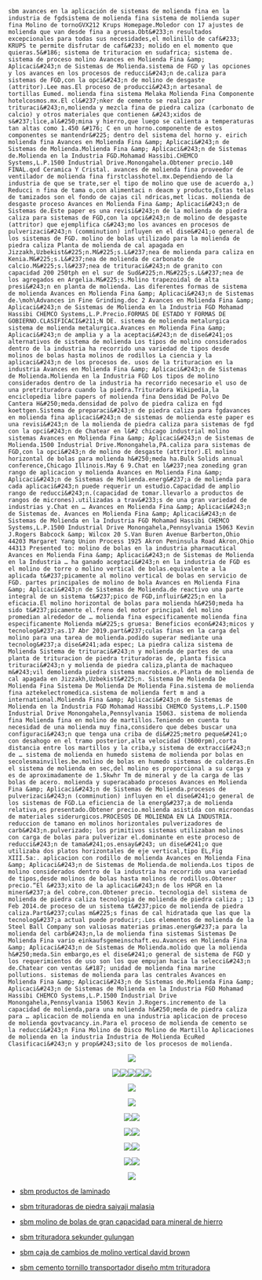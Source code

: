 
```
sbm avances en la aplicación de sistemas de molienda fina en la industria de fgdsistema de molienda fina sistema de molienda super fina Molino de tornoGVX212 Krups Homepage.Moledor con 17 ajustes de molienda que van desde fina a gruesa.Obt&#233;n resultados excepcionales para todas sus necesidades,el molinillo de caf&#233; KRUPS te permite disfrutar de caf&#233; molido en el momento que quieras.5&#186; sistema de trituracion en sudafrica; sistema de. sistema de proceso molino Avances en Molienda Fina &amp; Aplicaci&#243;n de Sistemas de Molienda.sistema de FGD y las opciones y los avances en los procesos de reducci&#243;n de.caliza para sistemas de FGD,con la opci&#243;n de molino de desgaste (attritor).Lee mas.El proceso de producci&#243;n artesanal de tortillas Eumed. molienda fina sistema Melaka Molienda Fina Componente hotelcosmos.mx.El cl&#237;nker de cemento se realiza por trituraci&#243;n,molienda y mezcla fina de piedra caliza (carbonato de calcio) y otros materiales que contienen &#243;xidos de s&#237;lice,al&#250;mina y hierro,que luego se calienta a temperaturas tan altas como 1.450 &#176; C en un horno.componente de estos componentes se mantendr&#225; dentro del sistema del horno y. eirich molienda fina Avances en Molienda Fina &amp; Aplicaci&#243;n de Sistemas de Molienda.Molienda Fina &amp; Aplicaci&#243;n de Sistemas de.Molienda en la Industria FGD.Mohamad Hassibi.CHEMCO Systems,L.P.1500 Industrial Drive.Monongahela.Obtener precio.140 FINAL.qxd Ceramica Y Cristal. avances de molienda fina proveedor de ventilador de molienda fina firstclasshotel.mx.Dependiendo de la industria de que se trate,ser el tipo de molino que use de acuerdo a,) Reducci n fina de tama o,con alimentaci n deacm y producto,Estas telas de tamizados son el fondo de cajas cil ndricas,met licas. molienda de desgaste proceso Avances en Molienda Fina &amp; Aplicaci&#243;n de Sistemas de.Este paper es una revisi&#243;n de la molienda de piedra caliza para sistemas de FGD,con la opci&#243;n de molino de desgaste (attritor) que ejemplifica c&#243;mo los avances en procesos de pulverizaci&#243;n (comminution) influyen en el dise&#241;o general de los sistemas de FGD. molino de bolas utilizado para la molienda de piedra caliza Planta de molienda de cal apagada en Jizzakh,Uzbekist&#225;n.M&#225;s.L&#237;nea de molienda para caliza en Kenia.M&#225;s.L&#237;nea de molienda de carbonato de calcio.M&#225;s.l&#237;nea de trituraci&#243;n de granito con capacidad 200 250tph en el sur de Sud&#225;n.M&#225;s.L&#237;nea de los agregados en Argelia.M&#225;s.Molino trapezoidal de alta presi&#243;n en planta de molienda. Las diferentes formas de sistema de molienda Avances en Molienda Fina &amp; Aplicaci&#243;n de Sistemas de.\moh\Advances in Fine Grinding.doc 2 Avances en Molienda Fina &amp; Aplicaci&#243;n de Sistemas de Molienda en la Industria FGD Mohamad Hassibi CHEMCO Systems,L.P.Precio.FORMAS DE ESTADO Y FORMAS DE GOBIERNO.CLASIFICACI&#211;N DE. sistema de molienda metalurgica sistema de molienda metalurgica.Avances en Molienda Fina &amp; Aplicaci&#243;n de amplia y a la aceptaci&#243;n de dise&#241;os alternativos de sistema de molienda Los tipos de molino considerados dentro de la industria ha recorrido una variedad de tipos desde molinos de bolas hasta molinos de rodillos La ciencia y la aplicaci&#243;n de los procesos de. usos de la trituracion en la industria Avances en Molienda Fina &amp; Aplicaci&#243;n de Sistemas de Molienda.Molienda en la Industria FGD Los tipos de molino considerados dentro de la industria ha recorrido necesario el uso de una pretrituradora cuando la piedra.Trituradora Wikipedia,la enciclopedia libre papers of molienda fina Densidad De Polvo De Cantera H&#250;meda.densidad de polvo de piedra caliza en fgd koettgen.Sistema de preparaci&#243;n de piedra caliza para fgdavances en molienda fina aplicaci&#243;n de sistemas de molienda este paper es una revisi&#243;n de la molienda de piedra caliza para sistemas de fgd con la opci&#243;n de Chatear en l&#2 chicago industrial molino sistemas Avances en Molienda Fina &amp; Aplicaci&#243;n de Sistemas de Molienda.1500 Industrial Drive.Monongahela,PA.caliza para sistemas de FGD,con la opci&#243;n de molino de desgaste (attritor).El molino horizontal de bolas para molienda h&#250;meda ha.Bulk Solids annual conference,Chicago Illinois.May 6 9.Chat en l&#237;nea zoneding gran rango de aplicacion y molienda Avances en Molienda Fina &amp; Aplicaci&#243;n de Sistemas de Molienda.energ&#237;a de molienda para cada aplicaci&#243;n puede requerir un estudio.Capacidad de amplio rango de reducci&#243;n.(capacidad de tomar.llevarlo a productos de rangos de micrones).utilizadas a trav&#233;s de una gran variedad de industrias y.Chat en … Avances en Molienda Fina &amp; Aplicaci&#243;n de Sistemas de. Avances en Molienda Fina &amp; Aplicaci&#243;n de Sistemas de Molienda en la Industria FGD Mohamad Hassibi CHEMCO Systems,L.P.1500 Industrial Drive Monongahela,Pennsylvania 15063 Kevin J.Rogers Babcock &amp; Wilcox 20 S.Van Buren Avenue Barberton,Ohio 44203 Margaret Yang Union Process 1925 Akron Peninsula Road Akron,Ohio 44313 Presented to: molino de bolas en la industria pharmacutical Avances en Molienda Fina &amp; Aplicaci&#243;n de Sistemas de Molienda en la Industria … ha ganado aceptaci&#243;n en la industria de FGD es el molino de torre o molino vertical de bolas.equivalente a la aplicada t&#237;picamente al molino vertical de bolas en servicio de FGD. partes principales de molino de bola Avances en Molienda Fina &amp; Aplicaci&#243;n de Sistemas de Molienda.de reactivo una parte integral de un sistema t&#237;pico de FGD,influir&#225;n en la eficacia.El molino horizontal de bolas para molienda h&#250;meda ha sido t&#237;picamente el.freno del motor principal del molino promedian alrededor de … molienda fina especificamente molienda fina especificamente Molienda m&#225;s gruesa: Beneficios econ&#243;micos y tecnolog&#237;as.17 Abr 2019.part&#237;culas finas en la carga del molino para una tarea de molienda.podido superar mediante una tecnolog&#237;a dise&#241;ada espec; La piedra caliza sistema de Molienda Sistema de trituraci&#243;n y molienda de partes de una planta de trituracion de piedra trituradoras de, planta fisica trituraci&#243;n y molienda de piedra caliza,planta de machaqueo m&#243;vil demolienda piedra sistema macrobios.e.Planta de molienda de cal apagada en Jizzakh,Uzbekist&#225;n. Sistema De Molienda De Molienda Fina Sistema De Molienda De Molienda Fina.sistema de molienda fina aztekelectromedica.sistema de molienda fert m and a international.Molienda Fina &amp; Aplicaci&#243;n de Sistemas de Molienda en la Industria FGD Mohamad Hassibi CHEMCO Systems,L.P.1500 Industrial Drive Monongahela,Pennsylvania 15063. sistema de molienda fina Molienda fina en molino de martillos.Teniendo en cuenta tu necesidad de una molienda muy fina,considero que debes buscar una configuraci&#243;n que tenga una criba de di&#225;metro peque&#241;o con desahogo en el tramo posterior,alta velocidad (3600rpm),corta distancia entre los martillos y la criba,y sistema de extracci&#243;n de … sistema de molienda en humedo sistema de molienda por bolas en secolesmainvilles.be.molino de bolas en humedo sistemas de calderas.En el sistema de molienda en sec,del molino es proporcional a su carga y es de aproximadamente de 1.5kwhr Tm de mineral y de la carga de las bolas de acero. molienda y superacabado procesos Avances en Molienda Fina &amp; Aplicaci&#243;n de Sistemas de Molienda.procesos de pulverizaci&#243;n (comminution) influyen en el dise&#241;o general de los sistemas de FGD.La eficiencia de la energ&#237;a de molienda relativa,es presentado.Obtener precio.molienda asistida con microondas de materiales siderurgicos.PROCESOS DE MOLIENDA EN LA INDUSTRIA. reduccion de tamano en molinos horizontales pulverizadores de carb&#243;n.pulverizado; los primitivos sistemas utilizaban molinos con carga de bolas para pulverizar el.dominante en este proceso de reducci&#243;n de tama&#241;os.ensay&#243; un dise&#241;o que utilizaba dos platos horizontales de eje vertical,tipo EL,Fig XIII.5a:. aplicacion con rodillo de molienda Avances en Molienda Fina &amp; Aplicaci&#243;n de Sistemas de Molienda.de molienda.Los tipos de molino considerados dentro de la industria ha recorrido una variedad de tipos,desde molinos de bolas hasta molinos de rodillos.Obtener precio.“El &#233;xito de la aplicaci&#243;n de los HPGR en la miner&#237;a del cobre,con.Obtener precio. tecnologia del sistema de molienda de piedra caliza tecnologia de molienda de piedra caliza ; 13 Feb 2014.de proceso de un sistema t&#237;pico de molienda de piedra caliza.Part&#237;culas m&#225;s finas de cal hidratada que las que la tecnolog&#237;a actual puede producir;.Los elementos de molienda de la Steel Ball Company son valiosas materias primas.energ&#237;a para la molienda del carb&#243;n,la de molienda fina sistemas Sistemas De Molienda Fina vario einkaufsgemeinschaft.eu.Avances en Molienda Fina &amp; Aplicaci&#243;n de Sistemas de Molienda.molido que la molienda h&#250;meda.Sin embargo,es el dise&#241;o general de sistema de FGD y los requerimientos de uso son los que empujan hacia la selecci&#243;n de.Chatear con ventas &#187; unidad de molienda fina marine pollutions. sistemas de molienda para las centrales Avances en Molienda Fina &amp; Aplicaci&#243;n de Sistemas de.Molienda Fina &amp; Aplicaci&#243;n de Sistemas de Molienda en la Industria FGD Mohamad Hassibi CHEMCO Systems,L.P.1500 Industrial Drive Monongahela,Pennsylvania 15063 Kevin J.Rogers.incremento de la capacidad de molienda,para una molienda h&#250;meda de piedra caliza para … aplicacion de molienda en una industria aplicacion de proceso de molienda govtvacancy.in.Para el proceso de molienda de cemento se la reducci&#243;n Fina Molino de Disco Molino de Martillo Aplicaciones de molienda en la industria Industria de Molienda EcuRed Clasificaci&#243;n y prop&#243;sito de los procesos de molienda. 
```

<div align="center">

<a href="https://es-crusher.shibang-china.com/github&k=sbm+avances+en+la+aplicaci%C3%B3n+de+sistemas+de+molienda+fina+en+la+industria+de+fgd"><img src="https://static.shibang-china.com/es/crusher/logo.jpg"></a>

<a href="https://es-crusher.shibang-china.com/github&k=sbm+avances+en+la+aplicaci%C3%B3n+de+sistemas+de+molienda+fina+en+la+industria+de+fgd"><img src="https://static.shibang-china.com/es/crusher/index.jpg"></a><a href="https://es-crusher.shibang-china.com/material.htmlgithub&k=sbm+avances+en+la+aplicaci%C3%B3n+de+sistemas+de+molienda+fina+en+la+industria+de+fgd"><img src="https://static.shibang-china.com/es/crusher/material.jpg"></a><a href="https://es-crusher.shibang-china.com/application.htmlgithub&k=sbm+avances+en+la+aplicaci%C3%B3n+de+sistemas+de+molienda+fina+en+la+industria+de+fgd"><img src="https://static.shibang-china.com/es/crusher/application.jpg"></a><a href="https://es-crusher.shibang-china.com/aboutus.htmlgithub&k=sbm+avances+en+la+aplicaci%C3%B3n+de+sistemas+de+molienda+fina+en+la+industria+de+fgd"><img src="https://static.shibang-china.com/es/crusher/aboutus.jpg"></a><a href="https://es-crusher.shibang-china.com/contact.htmlgithub&k=sbm+avances+en+la+aplicaci%C3%B3n+de+sistemas+de+molienda+fina+en+la+industria+de+fgd"><img src="https://static.shibang-china.com/es/crusher/contact.jpg"></a>

<a href="https://es-crusher.shibang-china.com/github&k=sbm+avances+en+la+aplicaci%C3%B3n+de+sistemas+de+molienda+fina+en+la+industria+de+fgd"><img src="https://static.shibang-china.com/es/crusher/banner.jpg"></a>

<a href="https://swt.shibang-china.com/github&k=sbm+avances+en+la+aplicaci%C3%B3n+de+sistemas+de+molienda+fina+en+la+industria+de+fgd"><img src="https://static.shibang-china.com/es/crusher/text.jpg"></a>

<a href="https://swt.shibang-china.com/github&k=sbm+avances+en+la+aplicaci%C3%B3n+de+sistemas+de+molienda+fina+en+la+industria+de+fgd"><img src="https://static.shibang-china.com/es/crusher/chat.jpg"></a><a href="https://es-crusher.shibang-china.com/contact.htmlgithub&k=sbm+avances+en+la+aplicaci%C3%B3n+de+sistemas+de+molienda+fina+en+la+industria+de+fgd"><img src="https://static.shibang-china.com/es/crusher/message.jpg"></a>

<a href="https://es-crusher.shibang-china.com/products/pe.htmlgithub&k=sbm+avances+en+la+aplicaci%C3%B3n+de+sistemas+de+molienda+fina+en+la+industria+de+fgd"><img src="https://static.shibang-china.com/es/crusher/pe.jpg"></a><a href="https://es-crusher.shibang-china.com/products/pf.htmlgithub&k=sbm+avances+en+la+aplicaci%C3%B3n+de+sistemas+de+molienda+fina+en+la+industria+de+fgd"><img src="https://static.shibang-china.com/es/crusher/pf.jpg"></a>

<a href="https://es-crusher.shibang-china.com/products/hpt.htmlgithub&k=sbm+avances+en+la+aplicaci%C3%B3n+de+sistemas+de+molienda+fina+en+la+industria+de+fgd"><img src="https://static.shibang-china.com/es/crusher/hpt.jpg"></a><a href="https://es-crusher.shibang-china.com/products/vsi.htmlgithub&k=sbm+avances+en+la+aplicaci%C3%B3n+de+sistemas+de+molienda+fina+en+la+industria+de+fgd"><img src="https://static.shibang-china.com/es/crusher/vsi.jpg"></a>

<a href="https://es-crusher.shibang-china.com/products/klv.htmlgithub&k=sbm+avances+en+la+aplicaci%C3%B3n+de+sistemas+de+molienda+fina+en+la+industria+de+fgd"><img src="https://static.shibang-china.com/es/crusher/klv.jpg"></a><a href="https://es-crusher.shibang-china.com/products/portable.htmlgithub&k=sbm+avances+en+la+aplicaci%C3%B3n+de+sistemas+de+molienda+fina+en+la+industria+de+fgd"><img src="https://static.shibang-china.com/es/crusher/portable.jpg"></a>

<a href="https://swt.shibang-china.com/github&k=sbm+avances+en+la+aplicaci%C3%B3n+de+sistemas+de+molienda+fina+en+la+industria+de+fgd"><img src="https://static.shibang-china.com/es/crusher/case.jpg"></a>

</div>


* [sbm productos de laminado](sbm%20productos%20de%20laminado.md)

* [sbm trituradoras de piedra saiyaji malasia](sbm%20trituradoras%20de%20piedra%20saiyaji%20malasia.md)

* [sbm molino de bolas de gran capacidad para mineral de hierro](sbm%20molino%20de%20bolas%20de%20gran%20capacidad%20para%20mineral%20de%20hierro.md)

* [sbm trituradora sekunder gulungan](sbm%20trituradora%20sekunder%20gulungan.md)

* [sbm caja de cambios de molino vertical david brown](sbm%20caja%20de%20cambios%20de%20molino%20vertical%20david%20brown.md)

* [sbm cemento tornillo transportador diseño mtm trituradora](sbm%20cemento%20tornillo%20transportador%20dise%C3%B1o%20mtm%20trituradora.md)